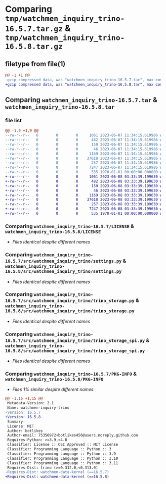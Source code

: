 # Comparing `tmp/watchmen_inquiry_trino-16.5.7.tar.gz` & `tmp/watchmen_inquiry_trino-16.5.8.tar.gz`

## filetype from file(1)

```diff
@@ -1 +1 @@
-gzip compressed data, was "watchmen_inquiry_trino-16.5.7.tar", max compression
+gzip compressed data, was "watchmen_inquiry_trino-16.5.8.tar", max compression
```

## Comparing `watchmen_inquiry_trino-16.5.7.tar` & `watchmen_inquiry_trino-16.5.8.tar`

### file list

```diff
@@ -1,9 +1,9 @@
--rw-r--r--   0        0        0     1061 2023-06-07 11:34:15.619986 watchmen_inquiry_trino-16.5.7/LICENSE
--rw-r--r--   0        0        0      482 2023-06-07 11:34:15.619986 watchmen_inquiry_trino-16.5.7/pyproject.toml
--rw-r--r--   0        0        0      150 2023-06-07 11:34:15.619986 watchmen_inquiry_trino-16.5.7/src/watchmen_inquiry_trino/__init__.py
--rw-r--r--   0        0        0       46 2023-06-07 11:34:15.619986 watchmen_inquiry_trino-16.5.7/src/watchmen_inquiry_trino/exception.py
--rw-r--r--   0        0        0     1169 2023-06-07 11:34:15.619986 watchmen_inquiry_trino-16.5.7/src/watchmen_inquiry_trino/settings.py
--rw-r--r--   0        0        0    37618 2023-06-07 11:34:15.619986 watchmen_inquiry_trino-16.5.7/src/watchmen_inquiry_trino/trino_storage.py
--rw-r--r--   0        0        0      257 2023-06-07 11:34:15.619986 watchmen_inquiry_trino-16.5.7/src/watchmen_inquiry_trino/trino_storage_helper.py
--rw-r--r--   0        0        0     7247 2023-06-07 11:34:15.619986 watchmen_inquiry_trino-16.5.7/src/watchmen_inquiry_trino/trino_storage_spi.py
--rw-r--r--   0        0        0      535 1970-01-01 00:00:00.000000 watchmen_inquiry_trino-16.5.7/PKG-INFO
+-rw-r--r--   0        0        0     1061 2023-06-08 03:33:39.199630 watchmen_inquiry_trino-16.5.8/LICENSE
+-rw-r--r--   0        0        0      482 2023-06-08 03:33:39.199630 watchmen_inquiry_trino-16.5.8/pyproject.toml
+-rw-r--r--   0        0        0      150 2023-06-08 03:33:39.199630 watchmen_inquiry_trino-16.5.8/src/watchmen_inquiry_trino/__init__.py
+-rw-r--r--   0        0        0       46 2023-06-08 03:33:39.199630 watchmen_inquiry_trino-16.5.8/src/watchmen_inquiry_trino/exception.py
+-rw-r--r--   0        0        0     1169 2023-06-08 03:33:39.199630 watchmen_inquiry_trino-16.5.8/src/watchmen_inquiry_trino/settings.py
+-rw-r--r--   0        0        0    37618 2023-06-08 03:33:39.199630 watchmen_inquiry_trino-16.5.8/src/watchmen_inquiry_trino/trino_storage.py
+-rw-r--r--   0        0        0      257 2023-06-08 03:33:39.199630 watchmen_inquiry_trino-16.5.8/src/watchmen_inquiry_trino/trino_storage_helper.py
+-rw-r--r--   0        0        0     7247 2023-06-08 03:33:39.199630 watchmen_inquiry_trino-16.5.8/src/watchmen_inquiry_trino/trino_storage_spi.py
+-rw-r--r--   0        0        0      535 1970-01-01 00:00:00.000000 watchmen_inquiry_trino-16.5.8/PKG-INFO
```

### Comparing `watchmen_inquiry_trino-16.5.7/LICENSE` & `watchmen_inquiry_trino-16.5.8/LICENSE`

 * *Files identical despite different names*

### Comparing `watchmen_inquiry_trino-16.5.7/src/watchmen_inquiry_trino/settings.py` & `watchmen_inquiry_trino-16.5.8/src/watchmen_inquiry_trino/settings.py`

 * *Files identical despite different names*

### Comparing `watchmen_inquiry_trino-16.5.7/src/watchmen_inquiry_trino/trino_storage.py` & `watchmen_inquiry_trino-16.5.8/src/watchmen_inquiry_trino/trino_storage.py`

 * *Files identical despite different names*

### Comparing `watchmen_inquiry_trino-16.5.7/src/watchmen_inquiry_trino/trino_storage_spi.py` & `watchmen_inquiry_trino-16.5.8/src/watchmen_inquiry_trino/trino_storage_spi.py`

 * *Files identical despite different names*

### Comparing `watchmen_inquiry_trino-16.5.7/PKG-INFO` & `watchmen_inquiry_trino-16.5.8/PKG-INFO`

 * *Files 1% similar despite different names*

```diff
@@ -1,15 +1,15 @@
 Metadata-Version: 2.1
 Name: watchmen-inquiry-trino
-Version: 16.5.7
+Version: 16.5.8
 Summary: 
 License: MIT
 Author: botlikes
 Author-email: 75356972+botlikes456@users.noreply.github.com
 Requires-Python: >=3.9,<4.0
 Classifier: License :: OSI Approved :: MIT License
 Classifier: Programming Language :: Python :: 3
 Classifier: Programming Language :: Python :: 3.9
 Classifier: Programming Language :: Python :: 3.10
 Classifier: Programming Language :: Python :: 3.11
 Requires-Dist: trino (>=0.312.0,<0.313.0)
-Requires-Dist: watchmen-data-kernel (==16.5.7)
+Requires-Dist: watchmen-data-kernel (==16.5.8)
```

